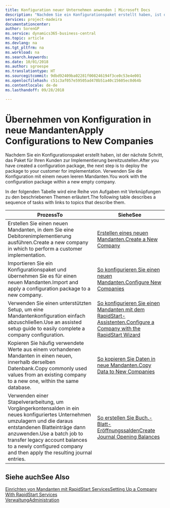 ```yaml
---
title: Konfiguration neuer Unternehmen anwenden | Microsoft Docs
description: "Nachdem Sie ein Konfigurationspaket erstellt haben, ist der nächste Schritt, das Paket für Ihren Kunden zur Implementierung bereitzustellen. Verwenden Sie die Konfiguration mit einem neuen leeren Mandanten."
services: project-madeira
documentationcenter: 
author: SorenGP
ms.service: dynamics365-business-central
ms.topic: article
ms.devlang: na
ms.tgt_pltfrm: na
ms.workload: na
ms.search.keywords: 
ms.date: 10/01/2018
ms.author: sgroespe
ms.translationtype: HT
ms.sourcegitcommit: 9dbd92409ba02281f008246194f3ce0c53e4e001
ms.openlocfilehash: c51c3af057e59505ad478b51a40c15605ec0d64b
ms.contentlocale: de-de
ms.lasthandoff: 09/28/2018

---
```

# <a name="apply-configurations-to-new-companies"></a><span data-ttu-id="9eab0-104">Übernehmen von Konfiguration in neue Mandanten</span><span class="sxs-lookup"><span data-stu-id="9eab0-104">Apply Configurations to New Companies</span></span>
<span data-ttu-id="9eab0-105">Nachdem Sie ein Konfigurationspaket erstellt haben, ist der nächste Schritt, das Paket für Ihren Kunden zur Implementierung bereitzustellen.</span><span class="sxs-lookup"><span data-stu-id="9eab0-105">After you have created a configuration package, the next step is to deploy the package to your customer for implementation.</span></span> <span data-ttu-id="9eab0-106">Verwenden Sie die Konfiguration mit einem neuen leeren Mandanten.</span><span class="sxs-lookup"><span data-stu-id="9eab0-106">You work with the configuration package within a new empty company.</span></span>  

 <span data-ttu-id="9eab0-107">In der folgenden Tabelle wird eine Reihe von Aufgaben mit Verknüpfungen zu den beschriebenen Themen erläutert.</span><span class="sxs-lookup"><span data-stu-id="9eab0-107">The following table describes a sequence of tasks with links to topics that describe them.</span></span>

|<span data-ttu-id="9eab0-108">**Prozess**</span><span class="sxs-lookup"><span data-stu-id="9eab0-108">**To**</span></span>|<span data-ttu-id="9eab0-109">**Siehe**</span><span class="sxs-lookup"><span data-stu-id="9eab0-109">**See**</span></span>|  
|------------|-------------|  
|<span data-ttu-id="9eab0-110">Erstellen Sie einen neuen Mandanten, in dem Sie eine Debitorenimplementierung ausführen.</span><span class="sxs-lookup"><span data-stu-id="9eab0-110">Create a new company in which to perform a customer implementation.</span></span>|[<span data-ttu-id="9eab0-111">Erstellen eines neuen Mandanten.</span><span class="sxs-lookup"><span data-stu-id="9eab0-111">Create a New Company</span></span>](admin-how-to-create-a-new-company.md)|  
|<span data-ttu-id="9eab0-112">Importieren Sie ein Konfigurationspaket und übernehmen Sie es für einen neuen Mandanten.</span><span class="sxs-lookup"><span data-stu-id="9eab0-112">Import and apply a configuration package to a new company.</span></span>|[<span data-ttu-id="9eab0-113">So konfigurieren Sie einen neuen Mandanten.</span><span class="sxs-lookup"><span data-stu-id="9eab0-113">Configure New Companies</span></span>](admin-how-to-configure-new-companies.md)|  
|<span data-ttu-id="9eab0-114">Verwenden Sie einen unterstützten Setup, um eine Mandantenkonfiguration einfach abzuschließen.</span><span class="sxs-lookup"><span data-stu-id="9eab0-114">Use an assisted setup guide to easily complete a company configuration.</span></span>|[<span data-ttu-id="9eab0-115">So konfigurieren Sie einen Mandanten mit dem RapidStart-Assistenten.</span><span class="sxs-lookup"><span data-stu-id="9eab0-115">Configure a Company with the RapidStart Wizard</span></span>](admin-how-to-configure-a-company-with-the-rapidstart-wizard.md)|
|<span data-ttu-id="9eab0-116">Kopieren Sie häufig verwendete Werte aus einem vorhandenen Mandanten in einen neuen, innerhalb derselben Datenbank.</span><span class="sxs-lookup"><span data-stu-id="9eab0-116">Copy commonly used values from an existing company to a new one, within the same database.</span></span>|[<span data-ttu-id="9eab0-117">So kopieren Sie Daten in neue Mandanten.</span><span class="sxs-lookup"><span data-stu-id="9eab0-117">Copy Data to New Companies</span></span>](admin-how-to-copy-data-to-new-companies.md)|  
|<span data-ttu-id="9eab0-118">Verwenden einer Stapelverarbeitung, um Vorgängerkontensalden in ein neues konfiguriertes Unternehmen umzulagern und die daraus entstandenen Blatteinträge dann anzuwenden.</span><span class="sxs-lookup"><span data-stu-id="9eab0-118">Use a batch job to transfer legacy account balances to a newly configured company and then apply the resulting journal entries.</span></span>|[<span data-ttu-id="9eab0-119">So erstellen Sie Buch.-Blatt-Eröffnungssalden</span><span class="sxs-lookup"><span data-stu-id="9eab0-119">Create Journal Opening Balances</span></span>](admin-how-to-create-journal-opening-balances.md)|  

## <a name="see-also"></a><span data-ttu-id="9eab0-120">Siehe auch</span><span class="sxs-lookup"><span data-stu-id="9eab0-120">See Also</span></span>  
[<span data-ttu-id="9eab0-121">Einrichten von Mandanten mit RapidStart Services</span><span class="sxs-lookup"><span data-stu-id="9eab0-121">Setting Up a Company With RapidStart Services</span></span>](admin-set-up-a-company-with-rapidstart.md)  
[<span data-ttu-id="9eab0-122">Verwaltung</span><span class="sxs-lookup"><span data-stu-id="9eab0-122">Administration</span></span>](admin-setup-and-administration.md)

